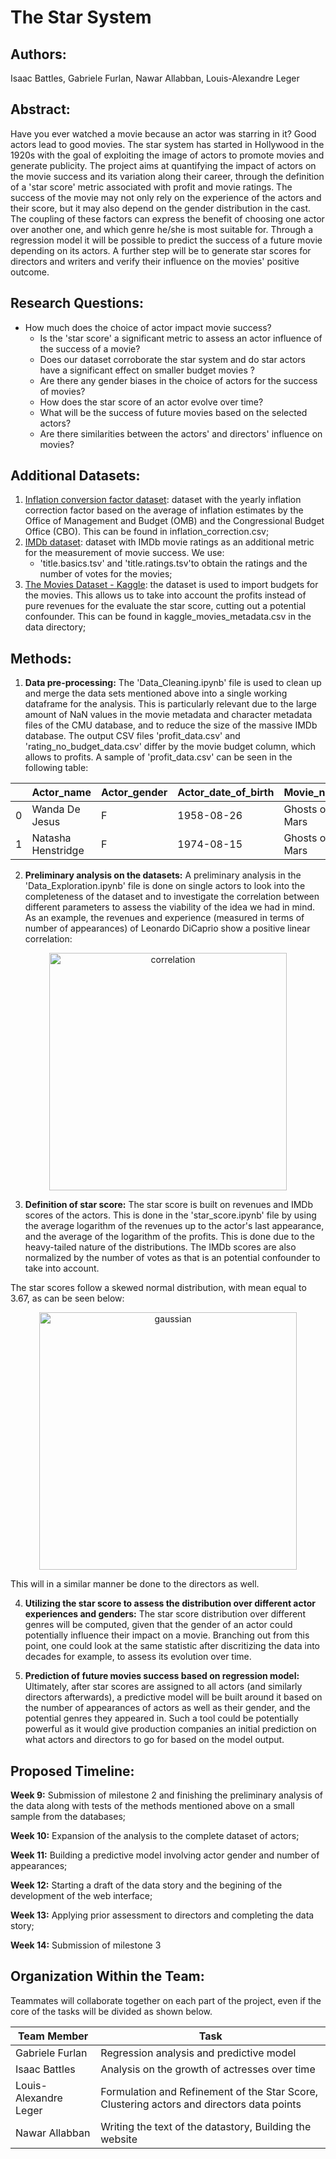 # The Star System

## Authors:
Isaac Battles, Gabriele Furlan, Nawar Allabban, Louis-Alexandre Leger

## Abstract:

Have you ever watched a movie because an actor was starring in it? Good actors lead to good movies. The star system has started in Hollywood in the 1920s with the goal of exploiting the image of actors to promote movies and generate publicity. The project aims at quantifying the impact of actors on the movie success and its variation along their career, through the definition of a 'star score' metric associated with profit and movie ratings. The success of the movie may not only rely on the experience of the actors and their score, but it may also depend on the gender distribution in the cast. The coupling of these factors can express the benefit of choosing one actor over another one, and which genre he/she is most suitable for. Through a regression model it will be possible to predict the success of a future movie depending on its actors. A further step will be to generate star scores for directors and writers and verify their influence on the movies' positive outcome.

## Research Questions:

- How much does the choice of actor impact movie success?
    - Is the 'star score' a significant metric to assess an actor influence of the success of a movie?
    - Does our dataset corroborate the star system and do star actors have a significant effect on smaller budget movies ?
    - Are there any gender biases in the choice of actors for the success of movies?
    - How does the star score of an actor evolve over time?
    - What will be the success of future movies based on the selected actors?
    - Are there similarities between the actors' and directors' influence on movies?

## Additional Datasets:
1. [Inflation conversion factor dataset](https://liberalarts.oregonstate.edu/spp/polisci/faculty-staff/robert-sahr/inflation-conversion-factors-years-1774-estimated-2024-dollars-recent-years/individual-year-conversion-factor-table-0): dataset with the yearly inflation correction factor based on the average of inflation estimates by the Office of Management and Budget (OMB) and the Congressional Budget Office (CBO). This can be found in inflation_correction.csv;
2. [IMDb dataset](https://datasets.imdbws.com/): dataset with IMDb movie ratings as an additional metric for the measurement of movie success. We use:
    - 'title.basics.tsv' and 'title.ratings.tsv'to obtain the ratings and the number of votes for the movies;
3. [The Movies Dataset - Kaggle](https://www.kaggle.com/datasets/rounakbanik/the-movies-dataset): the dataset is used to import budgets for the movies. This allows us to take into account the profits instead of pure revenues for the evaluate the star score, cutting out a potential confounder. This can be found in kaggle_movies_metadata.csv in the data directory;

## Methods:

1. **Data pre-processing:**
The 'Data_Cleaning.ipynb' file is used to clean up and merge the data sets mentioned above into a single working dataframe for the analysis. This is particularly relevant due to the large amount of NaN values in the movie metadata and character metadata files of the CMU database, and to reduce the size of the massive IMDb database. The output CSV files 'profit_data.csv' and 'rating_no_budget_data.csv' differ by the movie budget column, which allows to profits. A sample of 'profit_data.csv' can be seen in the following table:

||Actor_name|Actor_gender|Actor_date_of_birth|Movie_name|budget|Movie_release_date|Movie_box_office_revenue|averageRating|numVotes|
| --- | ----------- | ----------- |----------- |----------- |----------- |----------- |----------- |----------- |----------- |
|0|Wanda De Jesus|F|1958-08-26|Ghosts of Mars|28000000|2001-08-24|14010832.0|6.4|55259|
|1|Natasha Henstridge|F|1974-08-15|Ghosts of Mars|28000000|2001-08-24|14010832.0|6.4|55259|

2. **Preliminary analysis on the datasets:**
A preliminary analysis in the 'Data_Exploration.ipynb' file is done on single actors to look into the completeness of the dataset and to investigate the correlation between different parameters to assess the viability of the idea we had in mind. As an example, the revenues and experience (measured in terms of number of appearances) of Leonardo DiCaprio show a positive linear correlation:
<p align="center">
    <img width="380" alt="correlation" src="https://user-images.githubusercontent.com/114060781/202558137-0983da07-5662-44a3-ae2b-bacb93483c15.png">

3. **Definition of star score:**
The star score is built on revenues and IMDb scores of the actors. This is done in the 'star_score.ipynb' file by using the average logarithm of the revenues up to the actor's last appearance, and the average of the logarithm of the profits. This is done due to the heavy-tailed nature of the distributions. The IMDb scores are also normalized by the number of votes as that is an potential confounder to take into account.
    
The star scores follow a skewed normal distribution, with mean equal to 3.67, as can be seen below:
<p align="center">   
    <img width="412" alt="gaussian" src="https://user-images.githubusercontent.com/114060781/202782102-7320ab51-47f0-4045-8c7c-567ce3f7a897.png">

This will in a similar manner be done to the directors as well.

4. **Utilizing the star score to assess the distribution over different actor experiences and genders:**
The star score distribution over different genres will be computed, given that the gender of an actor could potentially influence their impact on a movie. Branching out from this point, one could look at the same statistic after discritizing the data into decades for example, to assess its evolution over time. 

5. **Prediction of future movies success based on regression model:**
Ultimately, after star scores are assigned to all actors (and similarly directors afterwards), a predictive model will be built around it based on the number of appearances of actors as well as their gender, and the potential genres they appeared in. Such a tool could be potentially powerful as it would give production companies an initial prediction on what actors and directors to go for based on the model output.

## Proposed Timeline:
**Week 9:** Submission of milestone 2 and finishing the preliminary analysis of the data along with tests of the methods mentioned above on a small sample from the databases;

**Week 10:** Expansion of the analysis to the complete dataset of actors;

**Week 11:** Building a predictive model involving actor gender and number of appearances;

**Week 12:** Starting a draft of the data story and the begining of the development of the web interface;

**Week 13:** Applying prior assessment to directors and completing the data story;

**Week 14:** Submission of milestone 3

## Organization Within the Team:
Teammates will collaborate together on each part of the project, even if the core of the tasks will be divided as shown below.
     
| Team Member | Task |
| --- | ----------- |
| Gabriele Furlan | Regression analysis and predictive model |
| Isaac Battles | Analysis on the growth of actresses over time |
| Louis-Alexandre Leger | Formulation and Refinement of the Star Score, Clustering actors and directors data points |
| Nawar Allabban | Writing the text of the datastory, Building the website |
